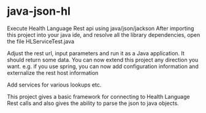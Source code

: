 # java-json-hl
Execute Health Language Rest api using java/json/jackson 
After importing this project into your java ide, and resolve all the library dependencies, open the file HLServiceTest.java

Adjust the rest url, input parameters and run it as a Java application. It should return some data. You can now extend this project
any direction you want. e.g. if you use spring, you can now add configuration information and externalize the rest host information

Add services for various lookups etc. 

This project gives a basic framework for connecting to Health Language Rest calls and also gives the ability to parse the json to 
java objects.

